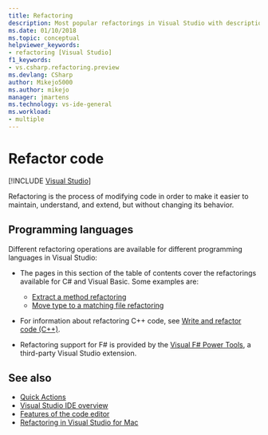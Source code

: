 ```yaml
---
title: Refactoring
description: Most popular refactorings in Visual Studio with descriptions and examples.
ms.date: 01/10/2018
ms.topic: conceptual
helpviewer_keywords:
- refactoring [Visual Studio]
f1_keywords:
- vs.csharp.refactoring.preview
ms.devlang: CSharp
author: Mikejo5000
ms.author: mikejo
manager: jmartens
ms.technology: vs-ide-general
ms.workload:
- multiple
---
```

# Refactor code

 [!INCLUDE [Visual Studio](~/includes/applies-to-version/vs-windows-only.md)]

Refactoring is the process of modifying code in order to make it easier to maintain, understand, and extend, but without changing its behavior.

## Programming languages

Different refactoring operations are available for different programming languages in Visual Studio:

- The pages in this section of the table of contents cover the refactorings available for C# and Visual Basic. Some examples are: 
  - [Extract a method refactoring](reference/extract-method.md) 
  - [Move type to a matching file refactoring](reference/move-type-to-matching-file.md)

- For information about refactoring C++ code, see [Write and refactor code (C++)](/cpp/ide/writing-and-refactoring-code-cpp).
- Refactoring support for F# is provided by the [Visual F# Power Tools](https://marketplace.visualstudio.com/items?itemName=FSharpSoftwareFoundation.VisualFPowerTools), a third-party Visual Studio extension.

## See also

- [Quick Actions](../ide/quick-actions.md)
- [Visual Studio IDE overview](../get-started/visual-studio-ide.md)
- [Features of the code editor](../ide/writing-code-in-the-code-and-text-editor.md)
- [Refactoring in Visual Studio for Mac](/visualstudio/mac/refactoring)
